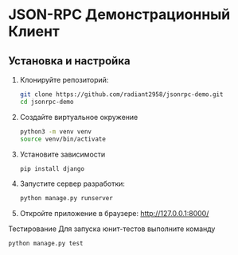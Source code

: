 # JSON-RPC Демонстрационный Клиент

## Установка и настройка

1. Клонируйте репозиторий:
   ```sh
   git clone https://github.com/radiant2958/jsonrpc-demo.git
   cd jsonrpc-demo
   ```
2. Создайте виртуальное окружение
   ```sh
   python3 -m venv venv
   source venv/bin/activate
   ```
3. Установите зависимости
   ```sh
   pip install django
   ```
4. Запустите сервер разработки:

   ```sh
   python manage.py runserver
   ```
5. Откройте приложение в браузере: http://127.0.0.1:8000/


Тестирование
Для запуска юнит-тестов выполните команду
   ```sh
   python manage.py test
   ```
